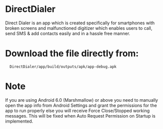 # DirectDialer
Direct Dialer is an app which is created specifically for smartphones with broken screens and malfunctioned digitizer which enables users to call, send SMS &amp; add contacts easily and in a hassle free manner.
# Download the file directly from:

      DirectDialer/app/build/outputs/apk/app-debug.apk
    
# Note 
If you are using Android 6.0 (Marshmallow) or above you need to manually open the app info from Android Settings and grant the permissions for the app to run properly else you will receive Force Close/Stopped working messages. This will be fixed when Auto Request Permission on Startup is implemented.

